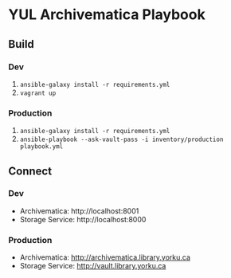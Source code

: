 # YUL Archivematica Playbook

## Build

### Dev

1. `ansible-galaxy install -r requirements.yml`
2. `vagrant up`

### Production

1. `ansible-galaxy install -r requirements.yml`
2. `ansible-playbook --ask-vault-pass -i inventory/production playbook.yml`

## Connect

### Dev

* Archivematica: http://localhost:8001
* Storage Service: http://localhost:8000

### Production

* Archivematica: http://archivematica.library.yorku.ca
* Storage Service: http://vault.library.yorku.ca
